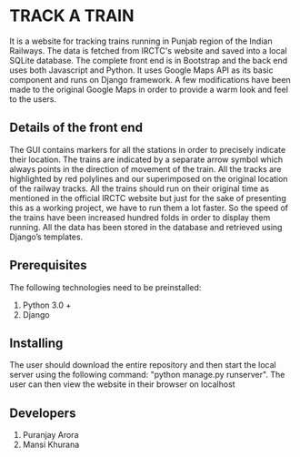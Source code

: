 # TRACK A TRAIN
It is a website for tracking trains running in Punjab region of the Indian Railways. The data is fetched from IRCTC's website and saved into a local SQLite database. The complete front end is in Bootstrap and the back end uses both Javascript and Python. It uses Google Maps API as its basic component and runs on Django framework. A few modifications have been made to the original Google Maps in order to provide a warm look and feel to the users.

## Details of the front end
The GUI contains markers for all the stations in order to precisely indicate their location. The trains are indicated by a separate arrow symbol which always points in the direction of movement of the train. All the tracks are highlighted by red polylines and our superimposed on the original location of the railway tracks. All the trains should run on their original time as mentioned in the official IRCTC website but just for the sake of presenting this as a working project, we have to run them a lot faster. So the speed of the trains have been increased hundred folds in order to display them running. All the data has been stored in the database and retrieved using Django’s templates.

## Prerequisites
The following technologies need to be preinstalled:
1. Python 3.0 +
2. Django 

## Installing 
The user should download the entire repository and then start the local server using the following command: 
"python manage.py runserver".
The user can then view the website in their browser on localhost 

## Developers
1. Puranjay Arora 
2. Mansi Khurana 
